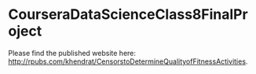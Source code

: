 # CourseraDataScienceClass8FinalProject

Please find the published website here: http://rpubs.com/khendrat/CensorstoDetermineQualityofFitnessActivities.
